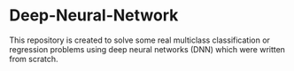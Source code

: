 # Deep-Neural-Network
This repository is created to solve some real multiclass classification or regression problems using deep neural networks (DNN) which were written from scratch.
